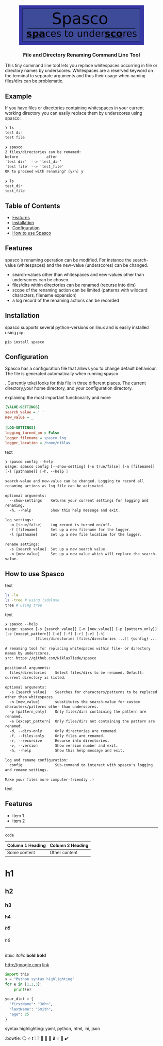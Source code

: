 
<p align="center">
  <img  align="center" height="130" src="spasco_logo.png" />
   <h3 align="center">File and Directory Renaming Command Line Tool</h3> 
<p>



[comment]: <> (# https://shields.io/)

[comment]: <> (![PyPI - Python Version]&#40;https://img.shields.io/pypi/pyversions/spasco&#41;)

[comment]: <> ([![platform]&#40;https://img.shields.io/&#41;]&#40;&#41;    # https://shields.io/category/platform-support)

[comment]: <> ([![license]&#40;https://img.shields.io/conda/&#41;]&#40;&#41;    # https://shields.io/category/license)

[comment]: <> ([![Travis CI]&#40;https://img.shields.io/&#41;]&#40;https://travis-ci.com/github/numpy/numpy&#41;     # https://shields.io/category/build)

[comment]: <> ([![codecov]&#40;https://img.shields.io/&#41;]&#40;https://codecov.io/&#41;    # https://shields.io/category/coverage)

[comment]: <> ([![codacy]&#40;https://img.shields.io/&#41;]&#40;&#41;    # https://shields.io/category/analysis)

[comment]: <> (![total lines]&#40;https://img.shields.io/&#41;    # https://shields.io/category/size)

This tiny command line tool lets you replace whitespaces occurring in file or 
directory names by underscores. Whitespaces are a reserved keyword on the terminal
to separate arguments and thus their usage when naming files/dirs can be problematic.

Example
-------

If you have files or directories containing whitespaces in your current working
directory you can easily replace them by underscores using spasco:

```
❯ ls
test dir
test file

❯ spasco
2 files/directories can be renamed:
before             after
'test dir'  --> 'test_dir'
'test file' --> 'test_file'
OK to proceed with renaming? [y/n] y

❯ ls
test_dir
test_file
```


Table of Contents
-----------------

- [Features](#Features)
- [Installation](#Installation)
- [Configuration](#Configuration)
- [How to use Spasco](#How-to-use-Spasco)


Features
--------

spasco's renaming operation can be modified. For instance the 
search-value (whitespaces) and the new-value (underscores) can be
changed.


- search-values other than whitespaces and new-values other than 
  underscores can be chosen
- files/dirs within directories can be renamed (recurse into dirs)
- scope of the renaming action can be limited (patterns with wildcard 
  characters, filename expansion)
- a log record of the renaming actions can be recorded


Installation
------------

spasco supports several python-versions on linux and is easily 
installed using pip:

``` {.sourceCode .bash}
pip install spasco
```


Configuration
--------

Spasco has a configuration file that allows you to change default 
behaviour. The file is generated automatically when running spasco

. Currently 
tokei looks for this file in three different places. The current 
directory,your home directory, and your configuration directory.

explaining the most important functionality and more

```ini
[VALUE-SETTINGS]
search_value = ' '
new_value = _

[LOG-SETTINGS]
logging_turned_on = False
logger_filename = spasco.log
logger_location = /home/niklas
```

text

```
❯ spasco config --help
usage: spasco config [--show-setting] [-o true/false] [-n [filename]] [-l [pathname]] [-h, --help ]

search-value and new-value can be changed. Logging to record all renaming actions as log file can be activated.

optional arguments:
  --show-settings    Returns your current settings for logging and renaming.
  -h, --help         Show this help message and exit.

log settings:
  -o [true/false]    Log record is turned on/off.
  -f [filename]      Set up a new filename for the logger.
  -l [pathname]      Set up a new file location for the logger.

rename settings:
  -s [search_value]  Set up a new search value.
  -n [new_value]     Set up a new value which will replace the search-value.
```


How to use Spasco
----------------

[comment]: <> (https://github.com/XAMPPRocky/tokei)

text

```bash
ls -la
ls -tree # using lsdeluxe
tree # using tree
```

text


```
❯ spasco --help
usage: spasco [-s [search_value]] [-n [new_value]] [-p [pattern_only]] [-e [except_pattern]] [-d] [-f] [-r] [-v] [-h]
              [files/directories [files/directories ...]] {config} ...

A renaming tool for replacing whitespaces within file- or directory names by underscores.
src: https://github.com/NiklasTiede/spasco

positional arguments:
  files/directories    Select files/dirs to be renamed. Default: current directory is listed.

optional arguments:
  -s [search_value]    Searches for characters/patterns to be replaced other than whitespaces.
  -n [new_value]       substitutes the search-value for custom characters/patterns other than underscores.
  -p [pattern_only]    Only files/dirs containing the pattern are renamed.
  -e [except_pattern]  Only files/dirs not containing the pattern are renamed.
  -d, --dirs-only      Only directories are renamed.
  -f, --files-only     Only files are renamed.
  -r, --recursive      Recurse into directories.
  -v, --version        Show version number and exit.
  -h, --help           Show this help message and exit.

log and rename configuration:
  config               Sub-command to interact with spasco's logging and rename settings.

Make your files more computer-friendly :)
```

text



## Features

- Item 1
- Item 2

--------

`code`

| Column 1 Heading | Column 2 Heading |
| ---------------- | ---------------- |
| Some content     | Other content    |

# h1
## h2
### h3
#### h4
##### h5
###### h6
*italic*
_italic_
**bold**
__bold__

<http://google.com>
[link](http://google.com)

```python
import this
s = "Python syntax highlighting"
for e in [1,2,3]:
    print(e)
```


```python
your_dict = {
  "firstName": "John",
  "lastName": "Smith",
  "age": 25
}
```

syntax highlighting: yaml, python, html, ini, json

:bowtie:
:smirk:
:star:
:exclamation:
:grey_exclamation:
:grey_question:
:whale:
:panda_face:
:key:
:lock:
:bulb:
:hammer:
:heavy_check_mark:
